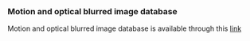 <br>

### Motion and optical blurred image database
Motion and optical blurred image database is available through this [link][datasets]

[datasets]:https://drive.google.com/file/d/1rws7K3lB08VTgimSfhMI9zZRYi4k3yxm/view?usp=sharing
